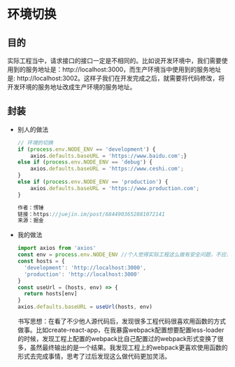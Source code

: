 # 环境切换

## 目的

实际工程当中，请求接口的接口一定是不相同的。比如说开发环境中，我们需要使用到的服务地址是：http://localhost:3000，而生产环境当中使用到的服务地址是: http://localhost:3002。这样子我们在开发完成之后，就需要将代码修改，将开发环境的服务地址改成生产环境的服务地址。

## 封装

- 别人的做法

  ```js
  // 环境的切换
  if (process.env.NODE_ENV == 'development') {    
      axios.defaults.baseURL = 'https://www.baidu.com';} 
  else if (process.env.NODE_ENV == 'debug') {    
      axios.defaults.baseURL = 'https://www.ceshi.com';
  } 
  else if (process.env.NODE_ENV == 'production') {    
      axios.defaults.baseURL = 'https://www.production.com';
  }
  
  作者：愣锤
  链接：https://juejin.im/post/6844903652881072141
  来源：掘金
  ```

- 我的做法

  ```js
  import axios from 'axios'
  const env = process.env.NODE_ENV //个人觉得实际工程这么做有安全问题，不应该让这种环境变量代码放在浏览器跑！！
  const hosts = {
    'development': 'http://localhost:3000',
    'production': 'http://localhost:3000'
  }
  const useUrl = (hosts, env) => {
    return hosts[env]
  }
  axios.defaults.baseURL = useUrl(hosts, env)
  ```

  书写思想：在看了不少他人源代码后，发现很多工程代码很喜欢用函数的方式做事。比如create-react-app，在我暴露webpack配置想要配置less-loader的时候，发现工程上配置的webpack比自己配置过的webpack形式变换了很多，虽然最终输出的是一个结果。我发现工程上的webpack更喜欢使用函数的形式去完成事情，思考了过后发现这么做代码更加灵活。

